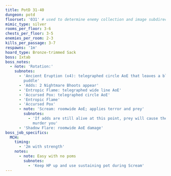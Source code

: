 ```yaml
---
title: PotD 31-40
dungeon: potd
floorset: '031' # used to determine enemy collection and image subdirectory
mimic_type: silver
rooms_per_floor: 3-6
chests_per_floor: 3-5
enemies_per_room: 2-3
kills_per_passage: 3-7
respawns: '1m'
hoard_type: Bronze-trimmed Sack
boss: Ixtab
boss_notes:
  - note: 'Rotation:'
    subnotes:
      - 'Ancient Eruption (x4): telegraphed circle AoE that leaves a bleed
        puddle'
      - 'Adds: 2 Nightmare Bhoots appear'
      - 'Entropic Flame: telegraphed wide line AoE'
      - 'Accursed Pox: telegraphed circle AoE'
      - 'Entropic Flame'
      - 'Accursed Pox'
      - note: 'Scream: roomwide AoE; applies terror and prey'
        subnotes:
          - 'If adds are still alive at this point, prey will cause them to
            murder you'
      - 'Shadow Flare: roomwide AoE damage'
boss_job_specifics:
  MCH:
    timing:
      - '2m with strength'
    notes:
      - note: Easy with no poms
        subnotes:
          - 'Keep HP up and use sustaining pot during Scream'
---
```


